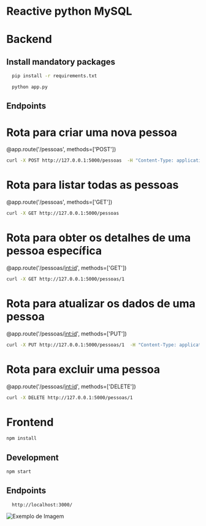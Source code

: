 # Reactive python MySQL

# Backend

## Install mandatory packages

```bash
  pip install -r requirements.txt
```

```bash
  python app.py
```

## Endpoints

# Rota para criar uma nova pessoa

@app.route('/pessoas', methods=['POST'])

```bash
curl -X POST http://127.0.0.1:5000/pessoas  -H "Content-Type: application/json"  -d "{\"id\": 1,\"nome\": \"Rafael Martini\",\"rg\":\"156587598\",\"cpf\":\"25688784859\",\"dataNascimento\":\"02/04/1996\",\"dataAdmissao\":\"01/11/2023\"}"

```

# Rota para listar todas as pessoas

@app.route('/pessoas', methods=['GET'])

```bash
curl -X GET http://127.0.0.1:5000/pessoas
```

# Rota para obter os detalhes de uma pessoa específica

@app.route('/pessoas/<int:id>', methods=['GET'])

```bash
curl -X GET http://127.0.0.1:5000/pessoas/1
```

# Rota para atualizar os dados de uma pessoa

@app.route('/pessoas/<int:id>', methods=['PUT'])

```bash
curl -X PUT http://127.0.0.1:5000/pessoas/1  -H "Content-Type: application/json"  -d "{\"nome\": \"Rafael Martini Brandao\"}"
```

# Rota para excluir uma pessoa

@app.route('/pessoas/<int:id>', methods=['DELETE'])

```bash
curl -X DELETE http://127.0.0.1:5000/pessoas/1
```

# Frontend

```bash
npm install
```

## Development

```bash
npm start
```

## Endpoints

```
  http://localhost:3000/
```

![Exemplo de Imagem](https://github.com/RafaelMartini/Crud-FullStack-ReactJs-Python-Flask/blob/main/frontend.png?raw=true)
